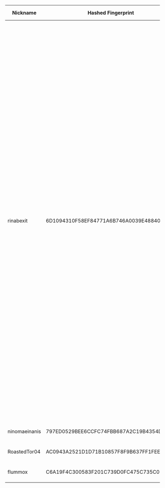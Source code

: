 | Nickname |  Hashed Fingerprint	| Or Addresses | Contact | Running | Flags | Last Seen | First Seen | Last Restarted | Advertised Bandwidth | Platform | Version | Version Status | Recommended Version | Verified hostnames | Exit policy |
|---|---|---|---|---|---|---|---|---|---|---|---|---|---|---|---|
|rinabexit | 6D1094310F58EF84771A6B746A0039E48840E377 | ["173.224.219.236:443"] | tor@rinabel.la | true | Exit, Running, V2Dir, Valid | 2025-09-17 08:00:00 | 2025-09-17 06:00:00 | 2025-09-17 04:43:22 | 0 | Tor 0.4.8.16 on Linux | 0.4.8.16 | recommended | true | ["torexit.rinabel.la"] | ["reject 0.0.0.0/8:*","reject 169.254.0.0/16:*","reject 127.0.0.0/8:*","reject 192.168.0.0/16:*","reject 10.0.0.0/8:*","reject 172.16.0.0/12:*","reject 173.224.219.236:*","accept *:20-21","accept *:43","accept *:53","accept *:79","accept *:80-81","accept *:88","accept *:110","accept *:143","accept *:220","accept *:389","accept *:443","accept *:464","accept *:531","accept *:543-544","accept *:554","accept *:636","accept *:706","accept *:749","accept *:873","accept *:902-904","accept *:981","accept *:989-990","accept *:991","accept *:992","accept *:993","accept *:995","accept *:1194","accept *:1220","accept *:1293","accept *:1500","accept *:1533","accept *:1677","accept *:1723","accept *:1755","accept *:1863","accept *:2082","accept *:2083","accept *:2086-2087","accept *:2095-2096","accept *:2102-2104","accept *:3690","accept *:4321","accept *:4643","accept *:5050","accept *:5190","accept *:5222-5223","accept *:5228","accept *:8008","accept *:8074","accept *:8082","accept *:8087-8088","accept *:8232-8233","accept *:8332-8333","accept *:8443","accept *:8888","accept *:9418","accept *:10000","accept *:11371","accept *:19294","accept *:19638","accept *:50002","accept *:64738","reject *:*"]|
|ninomaeinanis | 797ED0529BEE6CCFC74FBB687A2C19B4354DCFCE | ["103.196.153.62:9001"] | catseki@proton.me | true | Running, V2Dir, Valid | 2025-09-17 08:00:00 | 2025-09-17 01:00:00 | 2025-09-17 05:03:11 | 0 | Tor 0.4.8.18 on Linux | 0.4.8.18 | recommended | true | N/A | ["reject *:*"]|
|RoastedTor04 | AC0943A2521D1D71B10857F8F9B637FF1FEEBD15 | ["167.179.81.173:80","[2401:c080:1000:4a18:5400:5ff:fe93:faa5]:80"] | roastedtor@gmail.com | true | Running, Valid | 2025-09-17 08:00:00 | 2025-09-17 07:00:00 | 2025-09-17 06:04:37 | 0 | Tor 0.4.8.18 on Linux | 0.4.8.18 | recommended | true | N/A | ["reject *:*"]|
|flummox | C6A19F4C300583F201C739D0FC475C735C02A032 | ["185.70.197.130:443","[2a04:3544:8000:1000:780d:bcff:feb1:2f50]:443"] | N/A | true | Running, V2Dir, Valid | 2025-09-17 08:00:00 | 2025-09-17 00:00:00 | 2025-09-16 23:06:40 | 0 | Tor 0.4.8.18 on Linux | 0.4.8.18 | recommended | true | ["185-70-197-130.pl-waw1.upcloud.host"] | ["reject *:*"]|
